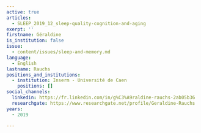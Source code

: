 ```yaml
---
active: true
articles:
  - SLEEP_2019_12_sleep-quality-cognition-and-aging
exerpt: ''
firstname: Géraldine
is_institution: false
issue:
  - content/issues/sleep-and-memory.md
language:
  - English
lastname: Rauchs
positions_and_institutions:
  - institution: Inserm - Université de Caen
    positions: []
social_channels:
  linkedin: https://fr.linkedin.com/in/g%C3%A9raldine-rauchs-2ab05b36
  researchgate: https://www.researchgate.net/profile/Geraldine-Rauchs
years:
  - 2019

---
```

